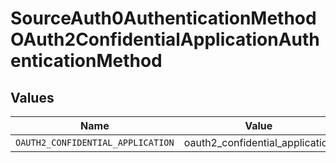 # SourceAuth0AuthenticationMethodOAuth2ConfidentialApplicationAuthenticationMethod


## Values

| Name                              | Value                             |
| --------------------------------- | --------------------------------- |
| `OAUTH2_CONFIDENTIAL_APPLICATION` | oauth2_confidential_application   |